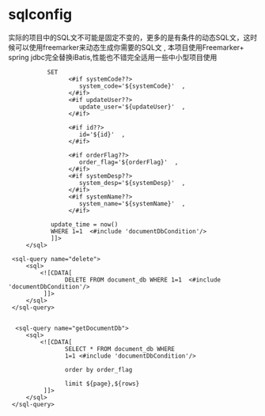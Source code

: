 # sqlconfig

 实际的项目中的SQL文不可能是固定不变的，更多的是有条件的动态SQL文，这时候可以使用freemarker来动态生成你需要的SQL文 ,
 本项目使用Freemarker+ spring jdbc完全替换iBatis,性能也不错完全适用一些中小型项目使用
  
  <sql-query name="update">
       <sql>
           <![CDATA[
			   UPDATE document_db 
			   
			   SET
				     <#if systemCode??> 
				     	system_code='${systemCode}'  ,
					 </#if> 		   		
				     <#if updateUser??> 
				     	update_user='${updateUser}'  ,
					 </#if> 		   		
		   		
				     <#if id??> 
				     	id='${id}'  ,
					 </#if> 		   		
			   		
				     <#if orderFlag??> 
				     	order_flag='${orderFlag}'  ,
					 </#if> 		   		
				     <#if systemDesp??> 
				     	system_desp='${systemDesp}'  ,
					 </#if> 		   		
				     <#if systemName??> 
				     	system_name='${systemName}'  ,
					 </#if> 		   		
		   		
			   	update_time = now()        	
		        WHERE 1=1  <#include 'documentDbCondition'/>
                ]]>
         </sql>
  </sql-query>
     
     <sql-query name="delete">
       	 <sql>
	         <![CDATA[
	     			DELETE FROM document_db WHERE 1=1  <#include 'documentDbCondition'/>
	     	  ]]>
         </sql>
     </sql-query>
     
          
      <sql-query name="getDocumentDb">
       	 <sql>
	         <![CDATA[
	     			SELECT * FROM document_db WHERE 
	     			1=1 <#include 'documentDbCondition'/> 
	     			
	     			order by order_flag
	     			
	     			limit ${page},${rows}
	     	  ]]>
         </sql>
     </sql-query>